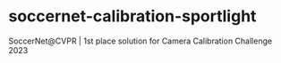 # soccernet-calibration-sportlight
SoccerNet@CVPR | 1st place solution for Camera Calibration Challenge 2023 
